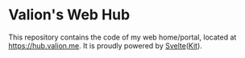 # Valion's Web Hub

This repository contains the code of my web home/portal, located at https://hub.valion.me. It is proudly powered by [Svelte](https://svelte.dev)([Kit](https://kit.svelte.dev)).
